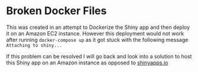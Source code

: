# Broken Docker Files

This was created in an attempt to Dockerize the Shiny app and then deploy it on an Amazon EC2 instance. However this deployment would not work after running `docker-compose up` as it got stuck with the following message `Attaching to shiny...`

If this problem can be resolved I will go back and look into a solution to host this Shiny app on an Amazon instance as opposed to [shinyapps.io](https://www.shinyapps.io/)

